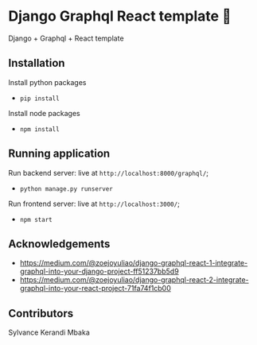 # Django Graphql React template 🚀
Django + Graphql + React template

## Installation
Install python packages
- `pip install `

Install node packages
- `npm install `

## Running application
Run backend server: live at `http://localhost:8000/graphql/`;
- `python manage.py runserver `

Run frontend server: live at `http://localhost:3000/`;
- `npm start `

## Acknowledgements
- https://medium.com/@zoejoyuliao/django-graphql-react-1-integrate-graphql-into-your-django-project-ff51237bb5d9
- https://medium.com/@zoejoyuliao/django-graphql-react-2-integrate-graphql-into-your-react-project-71fa74f1cb00

## Contributors
Sylvance Kerandi Mbaka
